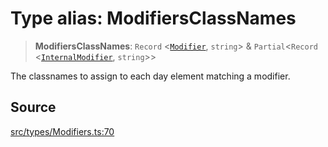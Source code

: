 # Type alias: ModifiersClassNames

> **ModifiersClassNames**: `Record` \<[`Modifier`](Modifier.md), `string`\> & `Partial`\<`Record` \<[`InternalModifier`](../enumerations/InternalModifier.md), `string`\>\>

The classnames to assign to each day element matching a modifier.

## Source

[src/types/Modifiers.ts:70](https://github.com/gpbl/react-day-picker/blob/9ad13dc72fff814dcf720a62f6e3b5ea38e8af6d/src/types/Modifiers.ts#L70)
